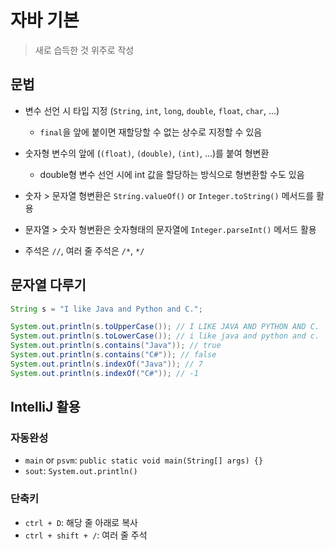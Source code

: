 # 자바 기본

> 새로 습득한 것 위주로 작성

## 문법

- 변수 선언 시 타입 지정 (`String`, `int`, `long`, `double`, `float`, `char`, ...)
  - `final`을 앞에 붙이면 재할당할 수 없는 상수로 지정할 수 있음

- 숫자형 변수의 앞에 (`(float)`, `(double)`, `(int)`, ...)를 붙여 형변환
  - double형 변수 선언 시에 int 값을 할당하는 방식으로 형변환할 수도 있음
- 숫자 > 문자열 형변환은 `String.valueOf()` or `Integer.toString()` 메서드를 활용
- 문자열 > 숫자 형변환은 숫자형태의 문자열에 `Integer.parseInt()` 메서드 활용
- 주석은 `//`, 여러 줄 주석은 `/*`, `*/`



## 문자열 다루기

```java
String s = "I like Java and Python and C.";

System.out.println(s.toUpperCase()); // I LIKE JAVA AND PYTHON AND C.
System.out.println(s.toLowerCase()); // i like java and python and c.
System.out.println(s.contains("Java")); // true
System.out.println(s.contains("C#")); // false
System.out.println(s.indexOf("Java")); // 7
System.out.println(s.indexOf("C#")); // -1
```





## IntelliJ 활용

### 자동완성

- `main` or `psvm`: `public static void main(String[] args) {}`
- `sout`: `System.out.println()`

### 단축키

- `ctrl + D`:  해당 줄 아래로 복사
- `ctrl + shift + /`: 여러 줄 주석